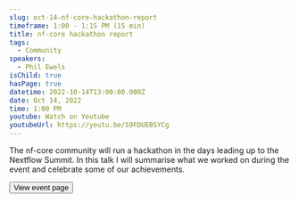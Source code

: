 ```yaml
---
slug: oct-14-nf-core-hackathon-report
timeframe: 1:00 - 1:15 PM (15 min)
title: nf-core hackathon report
tags:
  - Community
speakers:
  - Phil Ewels
isChild: true
hasPage: true
datetime: 2022-10-14T13:00:00.000Z
date: Oct 14, 2022
time: 1:00 PM
youtube: Watch on Youtube
youtubeUrl: https://youtu.be/S9FDUEBSYCg
---
```


The nf-core community will run a hackathon in the days leading up to the Nextflow Summit.
In this talk I will summarise what we worked on during the event and celebrate some of our achievements.

<div>
  <Button to="https://nf-co.re/events/2022/hackathon-october-2022" variant="secondary" size="md" arrow>
    View event page
  </Button>
</div>
